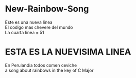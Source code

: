 # New-Rainbow-Song
Este es una nueva linea<br>
El codigo mas chevere del mundo <br>
La cuarta linea = 51 <br>

<H1> ESTA ES LA NUEVISIMA LINEA </H1>

En Perulandia todos comen ceviche <br>
a song about rainbows in the key of C Major
